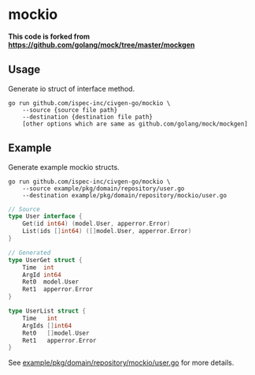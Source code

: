 # mockio

**This code is forked from https://github.com/golang/mock/tree/master/mockgen**

## Usage

Generate io struct of interface method.

```
go run github.com/ispec-inc/civgen-go/mockio \
	--source {source file path}
	--destination {destination file path}
	[other options which are same as github.com/golang/mock/mockgen]
```

## Example

Generate example mockio structs.

```
go run github.com/ispec-inc/civgen-go/mockio \
	--source example/pkg/domain/repository/user.go
	--destination example/pkg/domain/repository/mockio/user.go
```

```go
// Source
type User interface {
	Get(id int64) (model.User, apperror.Error)
	List(ids []int64) ([]model.User, apperror.Error)
}

// Generated
type UserGet struct {
	Time  int
	ArgId int64
	Ret0  model.User
	Ret1  apperror.Error
}

type UserList struct {
	Time   int
	ArgIds []int64
	Ret0   []model.User
	Ret1   apperror.Error
}
```

See [example/pkg/domain/repository/mockio/user.go](../example/pkg/domain/repository/mockio/user.go) for more details.